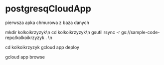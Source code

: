 # postgresqCloudApp
pierwsza apka chmurowa z baza danych

mkdir kolkoikrzyzyk\n
cd kolkoikrzyzyk\n
gsutil rsync -r gs://sample-code-repo/kolkoikrzyzyk . \n


cd kolkoikrzyzyk
gcloud app deploy

gcloud app browse
